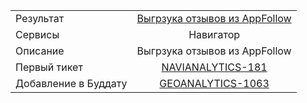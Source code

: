 | | |
|:------------- |:-------------:|
| Результат | [Выгрзука отзывов из AppFollow](https://yt.yandex-team.ru/hahn/navigation?path=//home/maps/analytics/legacy/nirvana/navi/reviews-snapshot/daily) |
| Сервисы | Навигатор |
| Описание | Выгрзука отзывов из AppFollow |
| Первый тикет | [NAVIANALYTICS-181](https://st.yandex-team.ru/NAVIANALYTICS-181) |
| Добавление в Буддату | [GEOANALYTICS-1063](https://st.yandex-team.ru/GEOANALYTICS-1063)
